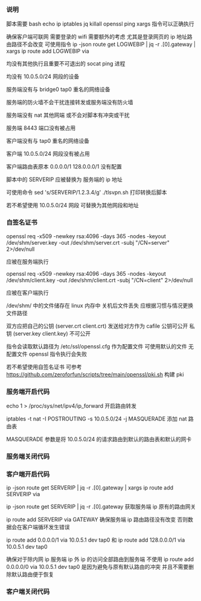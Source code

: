 ### 说明

脚本需要 bash echo ip iptables jq killall openssl ping xargs 指令可以正确执行

确保客户端可联网 需要登录的 wifi 需要额外的考虑 尤其是登录网页的 ip 地址路由路径不会改变 可使用指令 ip -json route get LOGWEBIP | jq -r .[0].gateway | xargs ip route add LOGWEBIP via

均没有其他执行且重要不可退出的 socat ping 进程

均没有 10.0.5.0/24 网段的设备

服务端没有与 bridge0 tap0 重名的网络设备

服务端的防火墙不会干扰连接转发或服务端没有防火墙

服务端没有 nat 其他网端 或不会对脚本有冲突或干扰

服务端 8443 端口没有被占用

客户端没有与 tap0 重名的网络设备

客户端 10.0.5.0/24 网段没有被占用

客户端路由表原本 0.0.0.0/1  128.0.0.0/1 没有配置

脚本中的 SERVERIP 应被替换为 服务端的 ip 地址

可使用命令 sed 's/SERVERIP/1.2.3.4/g' ./tlsvpn.sh 打印转换后脚本

若不希望使用 10.0.5.0/24 网段 可替换为其他网段和地址

### 自签名证书

openssl req -x509 -newkey rsa:4096 -days 365 -nodes -keyout /dev/shm/server.key -out /dev/shm/server.crt -subj "/CN=server" 2>/dev/null

应被在服务端执行

openssl req -x509 -newkey rsa:4096 -days 365 -nodes -keyout /dev/shm/client.key -out /dev/shm/client.crt -subj "/CN=client" 2>/dev/null

应被在客户端执行

/dev/shm/ 中的文件储存在 linux 内存中 关机后文件丢失 应根据习惯与情况更换文件路径

双方应把自己的公钥 (server.crt client.crt) 发送给对方作为 cafile 公钥可公开 私钥 (server.key client.key) 不可公开

指令会读取默认路径为 /etc/ssl/openssl.cfg 作为配置文件 可使用默认的文件 无配置文件 openssl 指令执行会失败

若不希望使用自签名证书 可参考 https://github.com/zeroforfun/scripts/tree/main/openssl/pki.sh 构建 pki

### 服务端开启代码

echo 1 > /proc/sys/net/ipv4/ip_forward 开启路由转发

iptables -t nat -I POSTROUTING -s 10.0.5.0/24 -j MASQUERADE 添加 nat 路由表

MASQUERADE 参数是将 10.0.5.0/24 的请求路由到默认的路由表和默认的网卡

### 服务端关闭代码

### 客户端开启代码

ip -json route get SERVERIP | jq -r .[0].gateway | xargs ip route add SERVERIP via

ip -json route get SERVERIP | jq -r .[0].gateway 获取服务端 ip 原有的路由网关

ip route add SERVERIP via GATEWAY 确保服务端 ip 路由路径没有改变 否则数据会在客户端循环发生错误

ip route add 0.0.0.0/1 via 10.0.5.1 dev tap0 和 ip route add 128.0.0.0/1 via 10.0.5.1 dev tap0

确保对于除内网 ip 服务端 ip 外 ip 的访问全部路由到服务端 不使用 ip route add 0.0.0.0/0 via 10.0.5.1 dev tap0 是因为避免与原有默认路由的冲突 并且不需要删除默认路由便于恢复

### 客户端关闭代码

